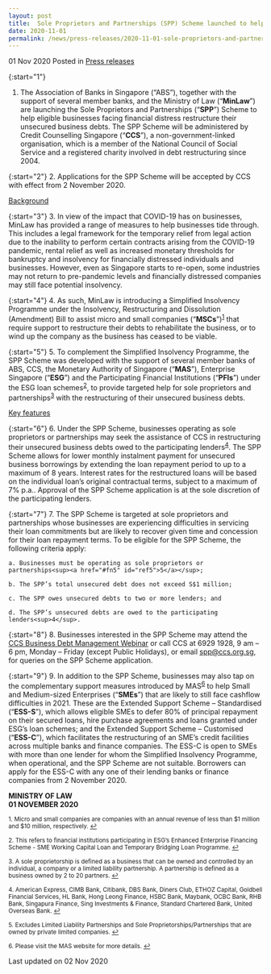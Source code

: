 ```yaml
---
layout: post
title:  Sole Proprietors and Partnerships (SPP) Scheme launched to help businesses in financial distress
date: 2020-11-01
permalink: /news/press-releases/2020-11-01-sole-proprietors-and-partnerships-scheme
---
```


01 Nov 2020 Posted in [Press releases](/news/press-releases)

{:start="1"}
1. The Association of Banks in Singapore (“ABS”), together with the support of several member banks, and the Ministry of Law (“<b>MinLaw</b>”) are launching the Sole Proprietors and Partnerships (“<b>SPP</b>”) Scheme to help eligible businesses facing financial distress restructure their unsecured business debts. The SPP Scheme will be administered by Credit Counselling Singapore (“<b>CCS</b>”), a non-government-linked organisation, which is a member of the National Council of Social Service and a registered charity involved in debt restructuring since 2004.

{:start="2"}
2. Applications for the SPP Scheme will be accepted by CCS with effect from 2 November 2020.

<u>Background</u>

{:start="3"}
3. In view of the impact that COVID-19 has on businesses, MinLaw has provided a range of measures to help businesses tide through. This includes a legal framework for the temporary relief from legal action due to the inability to perform certain contracts arising from the COVID-19 pandemic, rental relief as well as increased monetary thresholds for bankruptcy and insolvency for financially distressed individuals and businesses. However, even as Singapore starts to re-open, some industries may not return to pre-pandemic levels and financially distressed companies may still face potential insolvency.

{:start="4"}
4. As such, MinLaw is introducing a Simplified Insolvency Programme under the Insolvency, Restructuring and Dissolution (Amendment) Bill to assist micro and small companies (“<b>MSCs</b>”)<sup><a href="#fn1" id="ref1">1</a></sup> that require support to restructure their debts to rehabilitate the business, or to wind up the company as the business has ceased to be viable.

{:start="5"}
5. To complement the Simplified Insolvency Programme, the SPP Scheme was developed with the support of several member banks of ABS, CCS, the Monetary Authority of Singapore (“<b>MAS</b>”), Enterprise Singapore (“<b>ESG</b>”) and the Participating Financial Institutions (“<b>PFIs</b>”) under the ESG loan schemes<sup><a href="#fn2" id="ref2">2</a></sup>, to provide targeted help for sole proprietors and partnerships<sup><a href="#fn3" id="ref3">3</a></sup> with the restructuring of their unsecured business debts.

<u>Key features</u>

{:start="6"}
6. Under the SPP Scheme, businesses operating as sole proprietors or partnerships may seek the assistance of CCS in restructuring their unsecured business debts owed to the participating lenders<sup><a href="#fn4" id="ref4">4</a></sup>. The SPP Scheme allows for lower monthly instalment payment for unsecured business borrowings by extending the loan repayment period to up to a maximum of 8 years. Interest rates for the restructured loans will be based on the individual loan’s original contractual terms, subject to a maximum of 7% p.a.. Approval of the SPP Scheme application is at the sole discretion of the participating lenders.

{:start="7"}
7. The SPP Scheme is targeted at sole proprietors and partnerships whose businesses are experiencing difficulties in servicing their loan commitments but are likely to recover given time and concession for their loan repayment terms. To be eligible for the SPP Scheme, the following criteria apply: <br>

    a. Businesses must be operating as sole proprietors or partnerships<sup><a href="#fn5" id="ref5">5</a></sup>; 
    
    b. The SPP’s total unsecured debt does not exceed S$1 million;
    
    c. The SPP owes unsecured debts to two or more lenders; and
    
    d. The SPP’s unsecured debts are owed to the participating lenders<sup>4</sup>.

{:start="8"}
8. Businesses interested in the SPP Scheme may attend the [CCS Business Debt Management Webinar](https://www.ccs.org.sg/biz-debt-management/info-talk) or call CCS at 6929 1928, 9 am – 6 pm, Monday – Friday (except Public Holidays), or email <a href="mailto:spp@ccs.org.sg">spp@ccs.org.sg</a>, for queries on the SPP Scheme application.

{:start="9"}
9. In addition to the SPP Scheme, businesses may also tap on the complementary support measures introduced by MAS<sup><a href="#fn6" id="ref6">6</a></sup> to help Small and Medium-sized Enterprises (“<b>SMEs</b>”) that are likely to still face cashflow difficulties in 2021. These are the Extended Support Scheme – Standardised (“<b>ESS-S</b>”), which allows eligible SMEs to defer 80% of principal repayment on their secured loans, hire purchase agreements and loans granted under ESG’s loan schemes; and the Extended Support Scheme – Customised (“<b>ESS-C</b>”), which facilitates the restructuring of an SME’s credit facilities across multiple banks and finance companies. The ESS-C is open to SMEs with more than one lender for whom the Simplified Insolvency Programme, when operational, and the SPP Scheme are not suitable. Borrowers can apply for the ESS-C with any one of their lending banks or finance companies from 2 November 2020.


**MINISTRY OF LAW**
<br>**01 NOVEMBER 2020**

<p><sup id="fn1">1. Micro and small companies are companies with an annual revenue of less than $1 million and $10 million, respectively. <a href="#ref1" title="Jump back to footnote 1 in the text.">↩</a></sup></p>

<p><sup id="fn2">2. This refers to financial institutions participating in ESG’s Enhanced Enterprise Financing Scheme - SME Working Capital Loan and Temporary Bridging Loan Programme. <a href="#ref2" title="Jump back to footnote 2 in the text.">↩</a></sup></p>

<p><sup id="fn3">3. A sole proprietorship is defined as a business that can be owned and controlled by an individual, a company or a limited liability partnership. A partnership is defined as a business owned by 2 to 20 partners. <a href="#ref3" title="Jump back to footnote 3 in the text.">↩</a></sup></p>

<p><sup id="fn4">4. American Express, CIMB Bank, Citibank, DBS Bank, Diners Club, ETHOZ Capital, Goldbell Financial Services, HL Bank, Hong Leong Finance, HSBC Bank, Maybank, OCBC Bank, RHB Bank, Singapura Finance, Sing Investments & Finance, Standard Chartered Bank, United Overseas Bank. <a href="#ref4" title="Jump back to footnote 4 in the text.">↩</a></sup></p>

<p><sup id="fn5">5. Excludes Limited Liability Partnerships and Sole Proprietorships/Partnerships that are owned by private limited companies. <a href="#ref5" title="Jump back to footnote 5 in the text.">↩</a></sup></p>

<p><sup id="fn6">6. Please visit the MAS website for more details. <a href="#ref6" title="Jump back to footnote 6 in the text.">↩</a></sup></p>

<p class="right-side-updated">Last updated on 02 Nov 2020</p>
